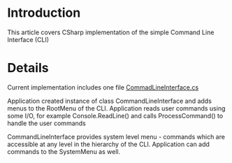# Introduction #

This article covers CSharp implementation of the simple Command Line Interface (CLI)


# Details #

Current implementation includes one file
[CommadLineInterface.cs](http://code.google.com/p/larytet-master/source/browse/trunk/JQuant/CommadLineInterface.cs)

Application created instance of class CommandLineInterface and adds menus to the RootMenu of the CLI.
Application reads user commands using some I/O, for example Console.ReadLine() and calls ProcessCommand() to handle the user commands

CommandLineInterface provides system level menu - commands which are accessible at any level in the hierarchy of the CLI. Application can add commands to the SystemMenu as well.